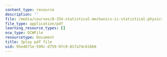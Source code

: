```yaml
---
content_type: resource
description: ''
file: /media/courses/8-334-statistical-mechanics-ii-statistical-physics-of-fields-spring-2014/95e4671e599cd75997c981fa74c616b6_PGnLAx8e4Gk.pdf
file_type: application/pdf
learning_resource_types: []
ocw_type: OCWFile
resourcetype: Document
title: 3play pdf file
uid: 95e4671e-599c-d759-97c9-81fa74c616b6
---
```

